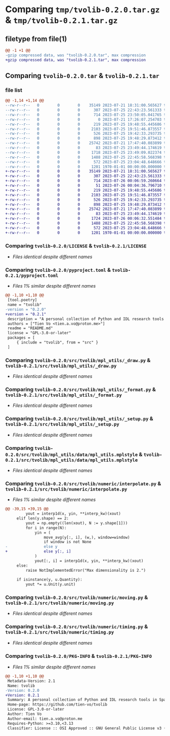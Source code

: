 # Comparing `tmp/tvolib-0.2.0.tar.gz` & `tmp/tvolib-0.2.1.tar.gz`

## filetype from file(1)

```diff
@@ -1 +1 @@
-gzip compressed data, was "tvolib-0.2.0.tar", max compression
+gzip compressed data, was "tvolib-0.2.1.tar", max compression
```

## Comparing `tvolib-0.2.0.tar` & `tvolib-0.2.1.tar`

### file list

```diff
@@ -1,14 +1,14 @@
--rw-r--r--   0        0        0    35149 2023-07-21 18:31:00.565627 tvolib-0.2.0/LICENSE
--rw-r--r--   0        0        0      307 2023-07-25 22:43:23.561333 tvolib-0.2.0/README.md
--rw-r--r--   0        0        0      714 2023-07-25 23:50:05.041765 tvolib-0.2.0/pyproject.toml
--rw-r--r--   0        0        0        0 2023-07-21 17:26:07.254703 tvolib-0.2.0/src/tvolib/__init__.py
--rw-r--r--   0        0        0      219 2023-07-25 19:48:55.445686 tvolib-0.2.0/src/tvolib/mpl_utils/__init__.py
--rw-r--r--   0        0        0     2103 2023-07-25 19:51:46.873557 tvolib-0.2.0/src/tvolib/mpl_utils/_draw.py
--rw-r--r--   0        0        0      526 2023-07-25 19:42:33.293735 tvolib-0.2.0/src/tvolib/mpl_utils/_format.py
--rw-r--r--   0        0        0      898 2023-07-25 19:48:29.873412 tvolib-0.2.0/src/tvolib/mpl_utils/_setup.py
--rw-r--r--   0        0        0    25742 2023-07-21 17:47:40.083899 tvolib-0.2.0/src/tvolib/mpl_utils/data/mpl_utils.mplstyle
--rw-r--r--   0        0        0       83 2023-07-25 23:49:44.174619 tvolib-0.2.0/src/tvolib/numeric/__init__.py
--rw-r--r--   0        0        0     1718 2023-07-25 23:49:09.022374 tvolib-0.2.0/src/tvolib/numeric/interpolate.py
--rw-r--r--   0        0        0     1488 2023-07-25 22:45:58.568398 tvolib-0.2.0/src/tvolib/numeric/moving.py
--rw-r--r--   0        0        0      572 2023-07-25 23:04:48.648666 tvolib-0.2.0/src/tvolib/numeric/timing.py
--rw-r--r--   0        0        0     1201 1970-01-01 00:00:00.000000 tvolib-0.2.0/PKG-INFO
+-rw-r--r--   0        0        0    35149 2023-07-21 18:31:00.565627 tvolib-0.2.1/LICENSE
+-rw-r--r--   0        0        0      307 2023-07-25 22:43:23.561333 tvolib-0.2.1/README.md
+-rw-r--r--   0        0        0      714 2023-07-26 00:06:59.260664 tvolib-0.2.1/pyproject.toml
+-rw-r--r--   0        0        0       51 2023-07-26 00:04:36.796710 tvolib-0.2.1/src/tvolib/__init__.py
+-rw-r--r--   0        0        0      219 2023-07-25 19:48:55.445686 tvolib-0.2.1/src/tvolib/mpl_utils/__init__.py
+-rw-r--r--   0        0        0     2103 2023-07-25 19:51:46.873557 tvolib-0.2.1/src/tvolib/mpl_utils/_draw.py
+-rw-r--r--   0        0        0      526 2023-07-25 19:42:33.293735 tvolib-0.2.1/src/tvolib/mpl_utils/_format.py
+-rw-r--r--   0        0        0      898 2023-07-25 19:48:29.873412 tvolib-0.2.1/src/tvolib/mpl_utils/_setup.py
+-rw-r--r--   0        0        0    25742 2023-07-21 17:47:40.083899 tvolib-0.2.1/src/tvolib/mpl_utils/data/mpl_utils.mplstyle
+-rw-r--r--   0        0        0       83 2023-07-25 23:49:44.174619 tvolib-0.2.1/src/tvolib/numeric/__init__.py
+-rw-r--r--   0        0        0     1724 2023-07-26 00:06:32.551484 tvolib-0.2.1/src/tvolib/numeric/interpolate.py
+-rw-r--r--   0        0        0     1488 2023-07-25 22:45:58.568398 tvolib-0.2.1/src/tvolib/numeric/moving.py
+-rw-r--r--   0        0        0      572 2023-07-25 23:04:48.648666 tvolib-0.2.1/src/tvolib/numeric/timing.py
+-rw-r--r--   0        0        0     1201 1970-01-01 00:00:00.000000 tvolib-0.2.1/PKG-INFO
```

### Comparing `tvolib-0.2.0/LICENSE` & `tvolib-0.2.1/LICENSE`

 * *Files identical despite different names*

### Comparing `tvolib-0.2.0/pyproject.toml` & `tvolib-0.2.1/pyproject.toml`

 * *Files 1% similar despite different names*

```diff
@@ -1,10 +1,10 @@
 [tool.poetry]
 name = "tvolib"
-version = "0.2.0"
+version = "0.2.1"
 description = "A personal collection of Python and IDL research tools in Space Plasma Physics."
 authors = ["Tien Vo <tien.a.vo@proton.me>"]
 readme = "README.md"
 license = "GPL-3.0-or-later"
 packages = [
     { include = "tvolib", from = "src" }
 ]
```

### Comparing `tvolib-0.2.0/src/tvolib/mpl_utils/_draw.py` & `tvolib-0.2.1/src/tvolib/mpl_utils/_draw.py`

 * *Files identical despite different names*

### Comparing `tvolib-0.2.0/src/tvolib/mpl_utils/_format.py` & `tvolib-0.2.1/src/tvolib/mpl_utils/_format.py`

 * *Files identical despite different names*

### Comparing `tvolib-0.2.0/src/tvolib/mpl_utils/_setup.py` & `tvolib-0.2.1/src/tvolib/mpl_utils/_setup.py`

 * *Files identical despite different names*

### Comparing `tvolib-0.2.0/src/tvolib/mpl_utils/data/mpl_utils.mplstyle` & `tvolib-0.2.1/src/tvolib/mpl_utils/data/mpl_utils.mplstyle`

 * *Files identical despite different names*

### Comparing `tvolib-0.2.0/src/tvolib/numeric/interpolate.py` & `tvolib-0.2.1/src/tvolib/numeric/interpolate.py`

 * *Files 1% similar despite different names*

```diff
@@ -39,15 +39,15 @@
         yout = interp1d(x, yin, **interp_kw)(xout)
     elif len(y.shape) == 2:
         yout = np.empty((len(xout), N := y.shape[1]))
         for i in range(N):
             yin = (
                 move_avg(y[:, i], (w,), window=window)
                 if window is not None
-                else y
+                else y[:, i]
             )
             yout[:, i] = interp1d(x, yin, **interp_kw)(xout)
     else:
         raise NotImplementedError("Max dimensionality is 2.")
 
     if isinstance(y, u.Quantity):
         yout *= u.Unit(y.unit)
```

### Comparing `tvolib-0.2.0/src/tvolib/numeric/moving.py` & `tvolib-0.2.1/src/tvolib/numeric/moving.py`

 * *Files identical despite different names*

### Comparing `tvolib-0.2.0/src/tvolib/numeric/timing.py` & `tvolib-0.2.1/src/tvolib/numeric/timing.py`

 * *Files identical despite different names*

### Comparing `tvolib-0.2.0/PKG-INFO` & `tvolib-0.2.1/PKG-INFO`

 * *Files 1% similar despite different names*

```diff
@@ -1,10 +1,10 @@
 Metadata-Version: 2.1
 Name: tvolib
-Version: 0.2.0
+Version: 0.2.1
 Summary: A personal collection of Python and IDL research tools in Space Plasma Physics.
 Home-page: https://github.com/tien-vo/tvolib
 License: GPL-3.0-or-later
 Author: Tien Vo
 Author-email: tien.a.vo@proton.me
 Requires-Python: >=3.10,<3.13
 Classifier: License :: OSI Approved :: GNU General Public License v3 (GPLv3)
```


